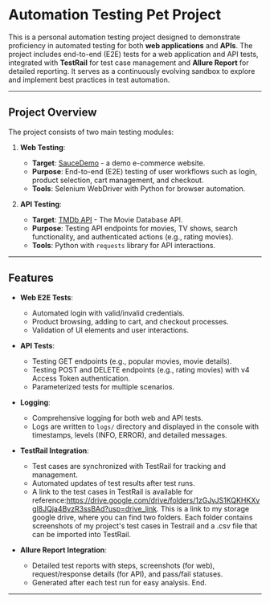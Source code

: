 # Automation Testing Pet Project

This is a personal automation testing project designed to demonstrate proficiency in automated testing for both **web applications** and **APIs**. The project includes end-to-end (E2E) tests for a web application and API tests, integrated with **TestRail** for test case management and **Allure Report** for detailed reporting. It serves as a continuously evolving sandbox to explore and implement best practices in test automation.



---

## Project Overview

The project consists of two main testing modules:
1. **Web Testing**:
   - **Target**: [SauceDemo](https://www.saucedemo.com/) - a demo e-commerce website.
   - **Purpose**: End-to-end (E2E) testing of user workflows such as login, product selection, cart management, and checkout.
   - **Tools**: Selenium WebDriver with Python for browser automation.

2. **API Testing**:
   - **Target**: [TMDb API](https://www.themoviedb.org/) - The Movie Database API.
   - **Purpose**: Testing API endpoints for movies, TV shows, search functionality, and authenticated actions (e.g., rating movies).
   - **Tools**: Python with `requests` library for API interactions.

---

## Features

- **Web E2E Tests**:
  - Automated login with valid/invalid credentials.
  - Product browsing, adding to cart, and checkout processes.
  - Validation of UI elements and user interactions.

- **API Tests**:
  - Testing GET endpoints (e.g., popular movies, movie details).
  - Testing POST and DELETE endpoints (e.g., rating movies) with v4 Access Token authentication.
  - Parameterized tests for multiple scenarios.

- **Logging**:
  - Comprehensive logging for both web and API tests.
  - Logs are written to `logs/` directory and displayed in the console with timestamps, levels (INFO, ERROR), and detailed messages.

- **TestRail Integration**:
  - Test cases are synchronized with TestRail for tracking and management.
  - Automated updates of test results after test runs.
  - A link to the test cases in TestRail is available for reference:https://drive.google.com/drive/folders/1zGJvJS1KQKHKXvgl8JQja4BvzR3ssBAd?usp=drive_link.
    This is a link to my storage google drive, where you can find two folders. Each folder contains screenshots of my project's test cases in Testrail and a .csv file that can be imported into TestRail.


- **Allure Report Integration**:
  - Detailed test reports with steps, screenshots (for web), request/response details (for API), and pass/fail statuses.
  - Generated after each test run for easy analysis. End.

---
